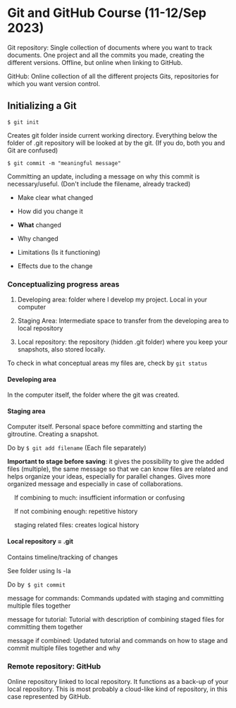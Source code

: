 # Git and GitHub Course (11-12/Sep 2023)

Git repository: Single collection of documents where you want to track documents. One project and all the commits you made, creating the different versions. Offline, but online when linking to GitHub. 

GitHub: Online collection of all the different projects Gits, repositories for which you want version control. 

## Initializing a Git

`$ git init`

Creates git folder inside current working directory. Everything below the folder of .git repository will be looked at by the git. (If you do, both you and Git are confused)

`$ git commit -m "meaningful message"`

Committing an update, including a message on why this commit is necessary/useful. (Don't include the filename, already tracked)

- Make clear what changed

- How did you change it

- **What** changed

- Why changed

- Limitations (Is it functioning)

- Effects due to the change

### Conceptualizing progress areas

1. Developing area: folder where I develop my project. Local in your computer

2. Staging Area: Intermediate space to transfer from the developing area to local repository

3. Local repository: the repository (hidden .git folder) where you keep your snapshots, also stored locally. 

To check in what conceptual areas my files are, check by `git status`

#### Developing area

In the computer itself, the folder where the git was created.

#### Staging area

Computer itself. Personal space before committing and starting the gitroutine. Creating a snapshot.

Do by `$ git add filename` (Each file separately)

**Important to stage before saving**: it gives the possibility to give the added files (multiple), the same message so that we can know files are related and helps organize your ideas, especially for parallel changes. Gives more organized message and especially in case of collaborations. 

    If combining to much: insufficient information or confusing

    If not combining enough: repetitive history

    staging related files: creates logical history

#### Local repository = .git

Contains timeline/tracking of changes

See folder using ls -la

Do by` $ git commit`

message for commands: Commands updated with staging and committing multiple files together

message for tutorial: Tutorial with description of combining staged files for committing them together

message if combined: Updated tutorial and commands on how to stage and commit multiple files together and why 

### Remote repository: GitHub

Online repository linked to local repository. It functions as a back-up of your local repository. This is most probably a cloud-like kind of repository, in this case represented by GitHub. 
